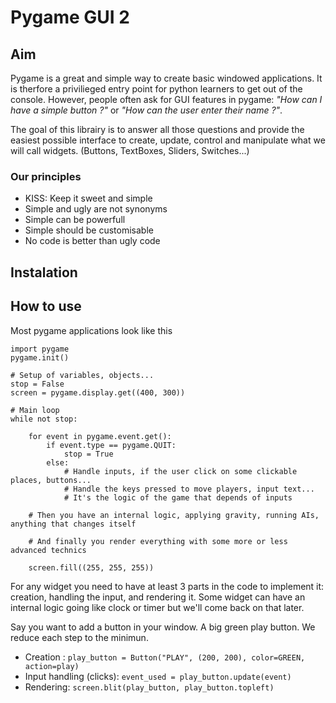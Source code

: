 # Pygame GUI 2

## Aim

Pygame is a great and simple way to create basic windowed applications. 
It is therfore a privilieged entry point for python learners to get out of the console.
However, people often ask for GUI features in pygame: _"How can I have a simple button ?"_ or _"How can the user enter their name ?"_. 

The goal of this librairy is to answer all those questions and provide the easiest possible interface to create, update, control and manipulate what we will call widgets. (Buttons, TextBoxes, Sliders, Switches...)

### Our principles

- KISS: Keep it sweet and simple
- Simple and ugly are not synonyms
- Simple can be powerfull
- Simple should be customisable
- No code is better than ugly code

## Instalation

## How to use

Most pygame applications look like this

    import pygame
    pygame.init()

    # Setup of variables, objects...
    stop = False
    screen = pygame.display.get((400, 300))

    # Main loop
    while not stop:

        for event in pygame.event.get():
            if event.type == pygame.QUIT:
                stop = True
            else:
                # Handle inputs, if the user click on some clickable places, buttons...
                # Handle the keys pressed to move players, input text...
                # It's the logic of the game that depends of inputs

        # Then you have an internal logic, applying gravity, running AIs, anything that changes itself

        # And finally you render everything with some more or less advanced technics

        screen.fill((255, 255, 255))

For any widget you need to have at least 3 parts in the code to implement it: creation, handling the input, and rendering it. Some widget can have an internal logic going like clock or timer but we'll come back on that later.

Say you want to add a button in your window. A big green play button. We reduce each step to the minimun.

- Creation :
      `play_button = Button("PLAY", (200, 200), color=GREEN, action=play)`
- Input handling (clicks):
        `event_used = play_button.update(event)`
- Rendering: `screen.blit(play_button, play_button.topleft)`


        